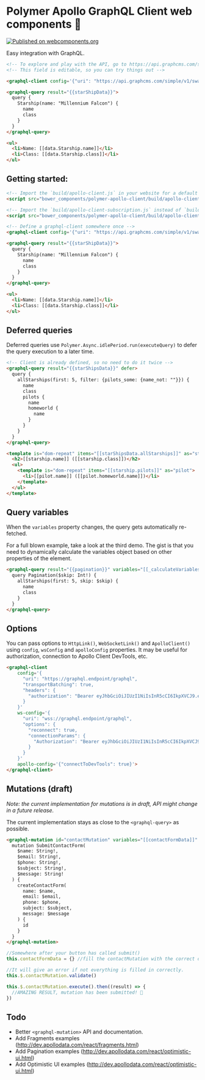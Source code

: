 # Polymer Apollo GraphQL Client web components 🚀

[![Published on webcomponents.org](https://img.shields.io/badge/webcomponents.org-published-blue.svg?style=flat-square)](https://www.webcomponents.org/element/reach-digital/polymer-apollo-client)

Easy integration with GraphQL.

<!--
```html
<custom-element-demo>
  <template>
    <script src="../webcomponentsjs/webcomponents-lite.js"></script>
    <script src="build/apollo-client.js"></script>
    <link rel="import" href="graphql-client.html">
    <link rel="import" href="graphql-query.html">
    <link rel="import" href="../polymer/lib/elements/dom-bind.html">
    <style>
      html {
        font-family: sans-serif; 
      }
    </style>
    <div>
      <dom-bind>
        <template is="dom-bind">
         <next-code-block></next-code-block>
        </template>
      </dom-bind>
    </div>
  </template>
</custom-element-demo>
```
-->
```html
<!-- To explore and play with the API, go to https://api.graphcms.com/simple/v1/swapi -->
<!-- This field is editable, so you can try things out -->

<graphql-client config='{"uri": "https://api.graphcms.com/simple/v1/swapi"}'></graphql-client>

<graphql-query result="{{starShipData}}">
  query {
    Starship(name: "Millennium Falcon") {
      name
      class
    }
  }
</graphql-query>

<ul>
  <li>Name: [[data.Starship.name]]</li>
  <li>Class: [[data.Starship.class]]</li>
</ul>
```

## Getting started:

```html
<!-- Import the `build/apollo-client.js` in your website for a default setup -->
<script src="bower_components/polymer-apollo-client/build/apollo-client.js"></script>
```

```html
<!-- Import the `build/apollo-client-subscription.js` instead of `build/apollo-client.js`, if you need GraphQL subscriptions support -->
<script src="bower_components/polymer-apollo-client/build/apollo-client-subscription.js"></script>
```

```html
<!-- Define a graphql-client somewhere once -->
<graphql-client config='{"uri": "https://api.graphcms.com/simple/v1/swapi"}'></graphql-client>

<graphql-query result="{{starShipData}}">
  query {
    Starship(name: "Millennium Falcon") {
      name
      class
    }
  }
</graphql-query>

<ul>
  <li>Name: [[data.Starship.name]]</li>
  <li>Class: [[data.Starship.class]]</li>
</ul>
```

## Deferred queries
Deferred queries use `Polymer.Async.idlePeriod.run(executeQuery)` to defer the query execution to a later time.


```html
<!-- Client is already defined, so no need to do it twice -->
<graphql-query result="{{starShipsData}}" defer>
  query {
    allStarships(first: 5, filter: {pilots_some: {name_not: ""}}) {
      name
      class
      pilots {
        name
        homeworld {
          name
        }
      }
    }
  }
</graphql-query>

<template is="dom-repeat" items="[[starShipsData.allStarships]]" as="starship">
  <h2>[[starship.name]] ([[starship.class]])</h2>
  <ul>
    <template is="dom-repeat" items="[[starship.pilots]]" as="pilot">
      <li>[[pilot.name]] ([[pilot.homeworld.name]])</li>
    </template>
  </ul>
</template>
```

## Query variables

When the `variables` property changes, the query gets automatically re-fetched.

For a full blown example, take a look at the third demo. The gist is that you need to dynamically calculate the
variables object based on other properties of the element.

```html
<graphql-query result="{{pagination}}" variables="[[_calculateVariables(skip)]]">
  query Pagination($skip: Int!) {
    allStarships(first: 5, skip: $skip) {
      name
      class
    }
  }
</graphql-query>
```

## Options

You can pass options to `HttpLink()`, `WebSocketLink()` and `ApolloClient()` using
`config`, `wsConfig` and `apolloConfig` properties. It may be useful for authorization,
connection to Apollo Client DevTools, etc.

```html
<graphql-client
    config='{
      "uri": "https://graphql.endpoint/graphql",
      "transportBatching": true,
      "headers": {
        "authorization": "Bearer eyJhbGciOiJIUzI1NiIsInR5cCI6IkpXVCJ9.eyJ1c2VySWQiOiJjamtjaDFhc2kwMDN5MGExNXhteHIydWMzIiwiaWF0IjoxNTMzNzE5MzY2fQ.gielaRu4-YVrixfuj4AHbVbVo1fBbewkJwFb93krmMQ"
      }
    }'
    ws-config='{
      "uri": "wss://graphql.endpoint/graphql",
      "options": {
        "reconnect": true,
        "connectionParams": {
          "Authorization": "Bearer eyJhbGciOiJIUzI1NiIsInR5cCI6IkpXVCJ9.eyJ1c2VySWQiOiJjamtjaDFhc2kwMDN5MGExNXhteHIydWMzIiwiaWF0IjoxNTMzNzE5MzY2fQ.gielaRu4-YVrixfuj4AHbVbVo1fBbewkJwFb93krmMQ"
        }
      }
    }'
    apollo-config='{"connectToDevTools": true}'>
</graphql-client>
```

## Mutations (draft)

_Note: the current implementation for mutations is in draft, API might change in a future release._

The current implementation stays as close to the `<graphql-query>` as possible.

```html
<graphql-mutation id="contactMutation" variables="[[contactFormData]]" result="{{contactMutationResult}}">
  mutation SubmitContactForm(
    $name: String!,
    $email: String!,
    $phone: String!,
    $subject: String!,
    $message: String!
  ) {
    createContactForm(
      name: $name,
      email: $email,
      phone: $phone,
      subject: $subject,
      message: $message
    ) {
      id
    }
  }
</graphql-mutation>
```

```js
//Somewhere after your button has called submit()
this.contactFormData = {} //fill the contactMutation with the correct data.

//It will give an error if not everything is filled in correctly.
this.$.contactMutation.validate()

this.$.contactMutation.execute().then((result) => {
  //AMAZING RESULT, mutation has been submitted! 🎉
})
```

## Todo
- Better `<graphql-mutation>` API and documentation.
- Add Fragments examples (http://dev.apollodata.com/react/fragments.html)
- Add Pagination examples (http://dev.apollodata.com/react/optimistic-ui.html)
- Add Optimistic UI examples (http://dev.apollodata.com/react/optimistic-ui.html)
